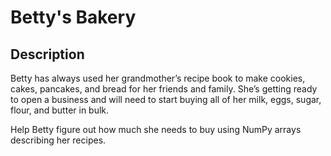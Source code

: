 # Betty's Bakery

## Description

Betty has always used her grandmother’s recipe book to make cookies, cakes, pancakes, and bread for her friends and family. 
She’s getting ready to open a business and will need to start buying all of her milk, eggs, sugar, flour, and butter in bulk.

Help Betty figure out how much she needs to buy using NumPy arrays describing her recipes.
